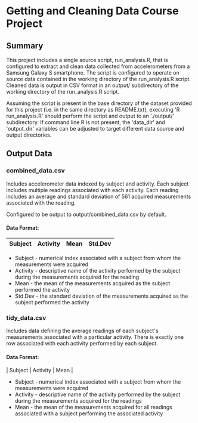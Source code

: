 # Getting and Cleaning Data Course Project

## Summary

This project includes a single source script, run_analysis.R, that is configured to extract and clean data collected from accelerometers from a Samsung Galaxy S smartphone. The script is configured to operate on source data contained in the working directory of the run_analysis.R script. Cleaned data is output in CSV format in an output/ subdirectory of the working directory of the run_analysis.R script.

Assuming the script is present in the base directory of the dataset provided for this project (i.e. in the same directory as README.txt), executing 'R run_analysis.R' should perform the script and output to an './output/' subdirectory. If command line R is not present, the 'data_dir' and 'output_dir' variables can be adjusted to target different data source and output directories.

## Output Data

### combined_data.csv

Includes accelerometer data indexed by subject and activity. Each subject includes multiple readings associated with each activity. Each reading includes an average and standard deviation of 561 acquired measurements associated with the reading.

Configured to be output to output/combined_data.csv by default. 

#### Data Format:

| Subject 	| Activity | Mean | Std.Dev |
| --------- | -------- | ---- | ------- |

* Subject - numerical index associated with a subject from whom the measurements were acquired
* Activity - descriptive name of the activity performed by the subject during the measurements acquired for the reading
* Mean - the mean of the measurements acquired as the subject performed the activity
* Std.Dev - the standard deviation of the measurements acquired as the subject performed the activity

### tidy_data.csv

Includes data defining the average readings of each subject's measurements associated with a particular activity. There is exactly one row associated with each activity performed by each subject.

#### Data Format:

| Subject | Activity | Mean |

* Subject - numerical index associated with a subject from whom the measurements were acquired
* Activity - descriptive name of the activity performed by the subject during the measurements acquired for the readings
* Mean - the mean of the measurements acquired for all readings associated with a subject performing the associated activity
